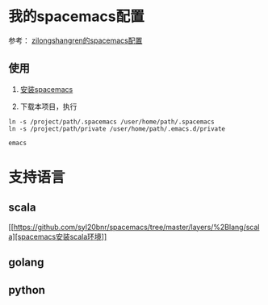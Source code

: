 # 我的spacemacs配置 #

参考：
[zilongshangren的spacemacs配置](https://github.com/zilongshanren/spacemacs-private "子龙山人的spacemacs配置")

## 使用 ##

1. [安装spacemacs](https://github.com/syl20bnr/spacemacs "安装spacemacs")

2. 下载本项目，执行

```
ln -s /project/path/.spacemacs /user/home/path/.spacemacs
ln -s /project/path/private /user/home/path/.emacs.d/private

emacs

```

# 支持语言 #
## scala ##

[[https://github.com/syl20bnr/spacemacs/tree/master/layers/%2Blang/scala][spacemacs安装scala环境]]
## golang ##

## python ##
